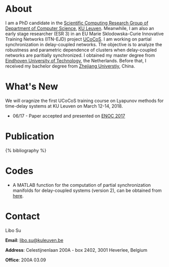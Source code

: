 <h1><span data-i18n="skills.my_skills">About</span></h1>

<div>
    I am a PhD candidate in the <a href="http://twr.cs.kuleuven.be">Scientific Computing Research Group of Department of Computer Science</a>, <a href="http://www.kuleuven.be">KU Leuven</a>. Meanwhile, I am also an early stage researcher (ESR 3) in an EU Marie Sklodowska-Curie Innovative Training Networks (ITN-EJD) project <a href="http://ucocos.cs.kuleuven.be"> UCoCoS</a>. I am working on partial synchronization in delay-coupled networks. The objective
    is to analyze the robustness and parametric dependence of clusters when delay-coupled networks are paritially synchronized. I obtained my master degree from <a href="http://www.tue.nl">Eindhoven University of Technology</a>, the Netherlands. Before that, I received my bachelor degree from <a href="http://www.zju.edu.cn"> Zhejiang Universtiy</a>, China.
</div>

# What's New
We will oragnize the first UCoCoS training course on Lyapunov methods for time-delay systems at KU Leuven on March 12-14, 2018. 
* 06/17 - Paper accepted and presented on [ENOC 2017](http://congressline.hu/enoc2017/)  

# Publication 
{% bibliography %}

# Codes
* A MATLAB function for the computation of partial synchronization manifolds for delay-coupled systems (version 2), can be obtained from [here](http://twr.cs.kuleuven.be/research/software/delay-control/manifolds/). 

# Contact 
Libo Su 

**Email**: libo.su@kuleuven.be 

**Address**: Celestijnenlaan 200A - box 2402, 3001 Heverlee, Belgium 

**Office**: 200A 03.09

